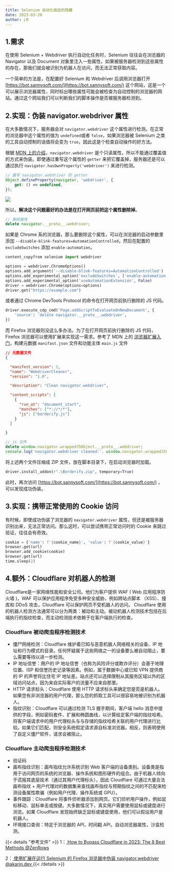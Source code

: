 ```yaml
---
title: Selenium 自动化痕迹的隐藏
date: 2023-03-20
author: LM
---
```


## 1.需求

在使用 Selenium + Webdriver 执行自动化任务时，Selenium 往往会在浏览器的 Navigator 以及 Document 对象里注入一些属性，如果被服务器检测到这些属性的存在，那我们就会被识别为机器人在访问，而无法正常获取内容。

一个简单的方法是，在配置好 Selenium 和 Webdriver 后调用浏览器打开 [https://bot.sannysoft.com/](https://bot.sannysoft.com/) 这个网站，这是一个可以展示浏览器属性，同时标出哪些属性可能会被检查为自动控制的浏览器的网站。通过这个网站我们可以判断我们的脚本操作是否被服务器检测到。

## 2.实现：伪装 navigator.webdriver 属性

在大多数情况下，服务器会对 `navigator.webdriver` 这个属性进行检测。在正常的浏览器中这个属性的值为 `undefined`或者 `false`，如果浏览器被 Selenium 之类的工具自动控制的话值将会变为 `true`，因此这是个检查自动操作的好方法。

根据 [MDN 上的介绍](https://developer.mozilla.org/en-US/docs/Web/API/Navigator/webdriver)，`navigator.webdriver` 是个只读属性，所以不能通过覆盖值的方式来伪装。即使通过重写这个属性的 `getter` 来把它覆盖掉，服务器还是可以通过执行 `navigator.hasOwnProperty('webdriver')` 来进行检测。

```javascript
// 重写 navigator.webdriver 的 getter
Object.defineProperty(navigator, 'webdriver', {
    get: () => undefined,
});
```

![](/images/drawingbed/img/202303201636336.jpg)

所以，**解决这个问题最好的办法是在打开网页前把这个属性删除掉**。

```javascript
// 删除属性
delete navigator.__proto__.webdriver;
```

如果是 Chrome 系的浏览器，那么要删除这个属性，可以在浏览器的启动参数里添加 `--disable-blink-features=AutomationControlled`，然后在配置的 `excludeSwitches` 添加 `enable-automation`。

```python
content_copyfrom selenium import webdriver

options = webdriver.ChromeOptions()
options.add_argument('--disable-blink-features=AutomationControlled')
options.add_experimental_option('excludeSwitches', ['enable-automation'])
options.add_experimental_option('useAutomationExtension', False)
driver = webdriver.Chrome(options=options)
driver.get("https://example.com")
```

或者通过 Chrome DevTools Protocol 的命令在打开网页前执行删除的 JS 代码。

```python
driver.execute_cdp_cmd('Page.addScriptToEvaluateOnNewDocument', {
    'source': 'delete navigator.__proto__.webdriver',
})
```

而 Firefox 浏览器则没这么多办法。为了在打开网页前执行删除的 JS 代码， Firefox 浏览器可以使用扩展来实现这一需求。参考了 MDN 上的 [浏览器扩展入门](https://developer.mozilla.org/zh-CN/docs/Mozilla/Add-ons/WebExtensions)，构建元数据 `manifast.json` 文件和功能主体 `main.js` 文件

```json
// 元数据文件 
{

  "manifest_version": 2,
  "name": "WebdriverCleaner",
  "version": "1.0",

  "description": "Clean navigator.webdriver",

  "content_scripts": [
    {
      "run_at": "document_start",
      "matches": ["*://*/*"],
      "js": ["borderify.js"]
    }
  ]

}
```

```javascript
// js 文件
delete window.navigator.wrappedJSObject.__proto__.webdriver;
console.log('navigator.webdriver cleaned:', window.navigator.wrappedJSObject.webdriver);
```

将上述两个文件压缩成 ZIP 文件，放在脚本目录下，在启动浏览器时加载。

```python
driver.install_addon(r".\Borderify.zip", temporary=True) 
```

此时，再次访问 [https://bot.sannysoft.com/](https://bot.sannysoft.com/) ，可以发现成功伪装。

## 3.实现：携带正常使用的 Cookie 访问

有时候，即使成功伪装了浏览器的 `navigator.webdriver` 属性，但还是被服务器识别出来，无法正常访问。那么这时，可以尝试携带正常访问时的 Cookie 来跳过验证，往往会有奇效。

```python
cookie = {'name': f'{cookie_name}', 'value': f'{cookie_value}'}
browser.get(url)
browser.add_cookie(cookie)
browser.get(url)
time.sleep(2)
```

## 4.额外：Cloudflare 对机器人的检测

Cloudflare是一家网络性能和安全公司。他们为客户提供 WAF ( Web 应用程序防火墙 )，WAF 可以保护应用程序免受多种安全威胁，例如跨站点脚本 （XSS）、撞库和 DDoS 攻击，Cloudflare 可以保护网页不受机器人的访问。 Cloudflare 使用的机器人检测方法通常可以分为两类：被动和主动。被动机器人检测技术包括在后端执行的指纹检查，而主动检测技术依赖于在客户端执行的检查。

### Cloudflare 被动爬虫程序检测技术

- 僵尸网络检测：Cloudflare 维护着已知与恶意机器人网络相关的设备、IP 地址和行为模式的目录。任何怀疑属于这些网络之一的设备要么被自动阻止，要么需要等待以进一步检测。
- IP 地址信誉：用户的 IP 地址信誉（也称为风险评分或欺诈评分）会基于地理位置、ISP 和信誉历史记录等因素。例如，属于数据中心或已知 VPN 提供商的 IP 的声誉将比住宅 IP 地址差。站点还可以选择限制从其服务区域以外的区域访问站点，因为来自实际客户的流量不应来自那里。
- HTTP 请求标头：Cloudflare 使用 HTTP 请求标头来确定您是否是机器人。如果您有非浏览器的用户代理，那么您的抓取工具可以很容易地被识别为机器人。
- 指纹识别：Cloudflare 可以通过检测 TLS 握手期间，客户端 hello 消息中提供的字段，例如密码套件、扩展和椭圆曲线，以计算给定客户端的指纹哈希。将客户端请求中的用户代理标头与与存储的指纹哈希关联的用户代理进行比较。如果它们匹配，则安全系统假定请求源自标准浏览器。相反，则表明使用了自定义僵尸软件，请求会被阻止。

### Cloudflare 主动爬虫程序检测技术

- 验证码
- 画布指纹识别：画布指纹允许系统识别 Web 客户端的设备类别。设备类是指用于访问网页的系统的浏览器、操作系统和图形硬件的组合。由于机器人倾向于谎报其底层技术（通过其用户代理标头），因此 Cloudflare 可通过大量合法画布指纹 + 用户代理对的数据集来查找画布指纹与预期指纹之间的不匹配来检测设备属性欺骗（例如用户代理、操作系统或 GPU）。
- 事件跟踪：Cloudflare 将事件侦听器添加到网页。它们侦听用户操作，例如鼠标移动、鼠标单击或按键。大多数情况下，真实用户需要使用鼠标或键盘进行浏览。如果 Cloudflare 发现始终缺乏鼠标或键盘使用，他们可以假设用户是机器人。
- 环境接口查询：特定于浏览器的 API，时间戳 API，自动浏览器属性，沙盒检测。

{{< details "参考文件" >}} 
1：[ How to Bypass Cloudflare in 2023: The 8 Best Methods @ZenRows ](https://www.zenrows.com/blog/bypass-cloudflare)

2：[ 使用扩展在运行 Selenium 的 Firefox 浏览器中伪装 navigator.webdriver @akarin.dev ](https://akarin.dev/2022/02/15/disable-geckodriver-detection-with-addon/)
{{< /details >}}